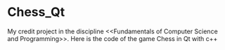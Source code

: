 # Chess_Qt
My credit project in the discipline &lt;&lt;Fundamentals of Computer Science and Programming>>. Here is the code of the game Chess in Qt with c++
